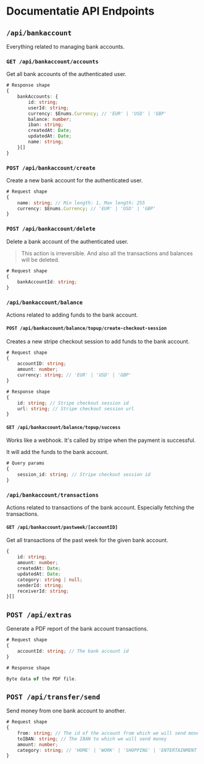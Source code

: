 # Documentatie API Endpoints

## `/api/bankaccount`

Everything related to managing bank accounts.

### `GET /api/bankaccount/accounts`

Get all bank accounts of the authenticated user.

```ts
# Response shape
{
    bankAccounts: {
        id: string;
        userId: string;
        currency: $Enums.Currency; // 'EUR' | 'USD' | 'GBP'
        balance: number;
        iban: string;
        createdAt: Date;
        updatedAt: Date;
        name: string;
    }[]
}
```


### `POST /api/bankaccount/create`

Create a new bank account for the authenticated user.

```ts
# Request shape
{
    name: string; // Min length: 1, Max length: 255
    currency: $Enums.Currency; // 'EUR' | 'USD' | 'GBP'
}
```

### `POST /api/bankaccount/delete`

Delete a bank account of the authenticated user.
 
> This action is irreversible. And also all the transactions and balances will be deleted.

```ts
# Request shape
{
    bankAccountId: string;
}
```

### `/api/bankaccount/balance`

Actions related to adding funds to the bank account.

#### `POST /api/bankaccount/balance/topup/create-checkout-session`

Creates a new stripe checkout session to add funds to the bank account.

```ts
# Request shape
{
    accountID: string;
    amount: number;
    currency: string; // 'EUR' | 'USD' | 'GBP'
}
```

```ts
# Response shape
{
    id: string; // Stripe checkout session id
    url: string; // Stripe checkout session url
}
```

#### `GET /api/bankaccount/balance/topup/success`

Works like a webhook. It's called by stripe when the payment is successful.

It will add the funds to the bank account.

```ts
# Query params
{
    session_id: string; // Stripe checkout session id
}
```

### `/api/bankaccount/transactions`

Actions related to transactions of the bank account. Especially fetching the transactions.

#### `GET /api/bankaccount/pastweek/[accountID]`

Get all transactions of the past week for the given bank account.

```ts
{
    id: string;
    amount: number;
    createdAt: Date;
    updatedAt: Date;
    category: string | null;
    senderId: string;
    receiverId: string;
}[]
```

## `POST /api/extras`

Generate a PDF report of the bank account transactions.

```ts
# Request shape
{
    accountId: string; // The bank account id
}
```

```ts
# Response shape

Byte data of the PDF file.
```

## `POST /api/transfer/send`

Send money from one bank account to another.

```ts
# Request shape
{
    from: string; // The id of the account from which we will send money
    toIBAN: string; // The IBAN to which we will send money
    amount: number;
    category: string; // 'HOME' | 'WORK' | 'SHOPPING' | 'ENTERTAINMENT' | 'OTHER'
}
```